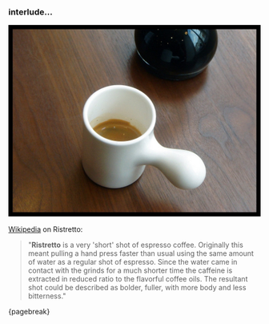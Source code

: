 ### interlude...

![A short, intense shot of espresso](assets/images/espresso.jpg)

[Wikipedia] on Ristretto:

> "**Ristretto** is a very 'short' shot of espresso coffee. Originally this meant pulling a hand press faster than usual using the same amount of water as a regular shot of espresso. Since the water came in contact with the grinds for a much shorter time the caffeine is extracted in reduced ratio to the flavorful coffee oils. The resultant shot could be described as bolder, fuller, with more body and less bitterness."

[Wikipedia]: https://en.wikipedia.org/wiki/Ristretto

{pagebreak}